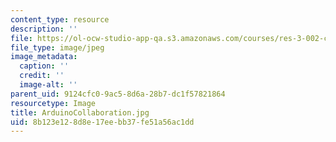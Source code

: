 ```yaml
---
content_type: resource
description: ''
file: https://ol-ocw-studio-app-qa.s3.amazonaws.com/courses/res-3-002-collaborative-design-and-creative-expression-with-arduino-microcontrollers-january-iap-2017/8b123e128d8e17eebb37fe51a56ac1dd_ArduinoCollaboration.jpg
file_type: image/jpeg
image_metadata:
  caption: ''
  credit: ''
  image-alt: ''
parent_uid: 9124cfc0-9ac5-8d6a-28b7-dc1f57821864
resourcetype: Image
title: ArduinoCollaboration.jpg
uid: 8b123e12-8d8e-17ee-bb37-fe51a56ac1dd
---
```

